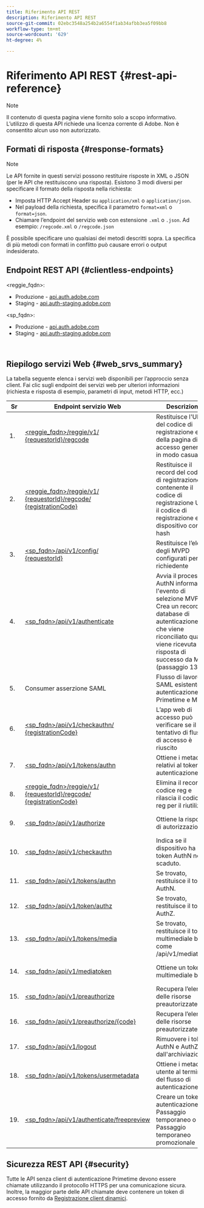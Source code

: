 ```yaml
---
title: Riferimento API REST
description: Riferimento API REST
source-git-commit: 02ebc3548a254b2a6554f1ab34afbb3ea5f09bb8
workflow-type: tm+mt
source-wordcount: '629'
ht-degree: 4%

---
```


# Riferimento API REST {#rest-api-reference}

>[!NOTE]
>
>Il contenuto di questa pagina viene fornito solo a scopo informativo. L’utilizzo di questa API richiede una licenza corrente di Adobe. Non è consentito alcun uso non autorizzato.

## Formati di risposta {#response-formats}


>[!NOTE]
>
> Le API fornite in questi servizi possono restituire risposte in XML o JSON (per le API che restituiscono una risposta). Esistono 3 modi diversi per specificare il formato della risposta nella richiesta:
>
>* Imposta HTTP Accept Header su `application/xml` o `application/json`.
>* Nel payload della richiesta, specifica il parametro `format=xml` o `format=json`.
>* Chiamare l’endpoint del servizio web con estensione `.xml` o `.json`. Ad esempio: `/regcode.xml` o `/regcode.json`
>
>È possibile specificare uno qualsiasi dei metodi descritti sopra. La specifica di più metodi con formati in conflitto può causare errori o output indesiderato.

## Endpoint REST API {#clientless-endpoints}

&lt;reggie_fqdn>:

* Produzione - [api.auth.adobe.com](http://api.auth.adobe.com/)
* Staging - [api.auth-staging.adobe.com](http://api.auth-staging.adobe.com/)

&lt;sp_fqdn>:

* Produzione - [api.auth.adobe.com](http://api.auth.adobe.com/)
* Staging - [api.auth-staging.adobe.com](http://api.auth-staging.adobe.com/)

</br>


## Riepilogo servizi Web {#web_srvs_summary}

La tabella seguente elenca i servizi web disponibili per l’approccio senza client. Fai clic sugli endpoint dei servizi web per ulteriori informazioni (richiesta e risposta di esempio, parametri di input, metodi HTTP, ecc.)


| Sr | Endpoint servizio Web | Descrizione | <!--[Diag.  </br>Ref](http://tve.helpdocsonline.com/api-reference-v2-test#illustration)-->. | Ospitato da | Chiamato da |
| --- | --- | --- | --- | --- | --- |
| 1. | [&lt;reggie_fqdn>/reggie/v1/  </br>  {requestorId}/regcode](/help/authentication/registration-code-request.md) | Restituisce l&#39;URI del codice di registrazione e della pagina di accesso generato in modo casuale | 2 | Adobe  </br>Reg Code Service | Smart Device |
| 2. | [&lt;reggie_fqdn>/reggie/v1/  </br>  {requestorId}/regcode/  </br>  {registrationCode}](/help/authentication/return-registration-record.md) | Restituisce il record del codice di registrazione contenente il codice di registrazione UUID, il codice di registrazione e l&#39;ID dispositivo con hash | 8 | Adobe  </br>Reg Code Service | Autenticazione Primetime |
| 3. | [&lt;sp_fqdn>/api/v1/config/  </br>  {requestorId}](/help/authentication/provide-mvpd-list.md) | Restituisce l’elenco degli MVPD configurati per il richiedente | 5 | Adobe  </br>Primetime  </br>autenticazione  </br>Servizio | Login  </br>Web  </br>App |
| 4. | [&lt;sp_fqdn>/api/v1/authenticate](/help/authentication/initiate-authentication.md) | Avvia il processo AuthN informando l&#39;evento di selezione MVPD. Crea un record nel database di autenticazione, che viene riconciliato quando viene ricevuta una risposta di successo da MVPD (passaggio 13) | 7 | Adobe  </br>Primetime  </br>autenticazione  </br>Servizio | Login  </br>Web  </br>App |
| 5. | Consumer asserzione SAML | Flusso di lavoro SAML esistente tra autenticazione Primetime e MVPD | 13 | Primetime  </br>autenticazione  </br>Servizio | Autenticazione Primetime |
| 6. | [&lt;sp_fqdn>/api/v1/checkauthn/  </br>  {registrationCode}](/help/authentication/check-authentication-flow-by-second-screen-web-app.md) | L’app web di accesso può verificare se il tentativo di flusso di accesso è riuscito |     | Primetime  </br>autenticazione   </br>Servizio | Login   </br>Web   </br>App |
| 7. | [&lt;sp_fqdn>/api/v1/tokens/authn](/help/authentication/retrieve-authentication-token.md) | Ottiene i metadati relativi al token di autenticazione | 15 | Primetime  </br>autenticazione  </br>Servizio | Smart Device |
| 8. | [&lt;reggie_fqdn>/reggie/v1/  </br>  {requestorId}/regcode/  </br>  {registrationCode}](/help/authentication/delete-registration-record.md) | Elimina il record del codice reg e rilascia il codice reg per il riutilizzo | 16 | Adobe  </br>Reg Code Service | Autenticazione Primetime |
| 9. | [&lt;sp_fqdn>/api/v1/authorize](/help/authentication/initiate-authorization.md) | Ottiene la risposta di autorizzazione. | 17 | Primetime  </br>autenticazione  </br>Servizio | Smart Device |
| 10. | [&lt;sp_fqdn>/api/v1/checkauthn](/help/authentication/check-authentication-token.md) | Indica se il dispositivo ha un token AuthN non scaduto. |     | Primetime  </br>autenticazione  </br>Servizio | Smart Device |
| 11. | [&lt;sp_fqdn>/api/v1/tokens/authn](/help/authentication/retrieve-authentication-token.md) | Se trovato, restituisce il token AuthN. |     | Primetime  </br>autenticazione  </br>Servizio | Smart Device |
| 12. | [&lt;sp_fqdn>/api/v1/token/authz](/help/authentication/retrieve-authorization-token.md) | Se trovato, restituisce il token AuthZ. |     | Primetime  </br>autenticazione  </br>Servizio | Smart Device |
| 13. | [&lt;sp_fqdn>/api/v1/tokens/media](/help/authentication/obtain-short-media-token.md) | Se trovato, restituisce il token multimediale breve: come /api/v1/mediatoken |     | Primetime  </br>autenticazione  </br>Servizio | Smart Device |
| 14. | [&lt;sp_fqdn>/api/v1/mediatoken](/help/authentication/obtain-short-media-token.md) | Ottiene un token multimediale breve |     | Primetime  </br>autenticazione  </br>Servizio | Smart Device |
| 15. | [&lt;sp_fqdn>/api/v1/preauthorize](/help/authentication/retrieve-list-of-preauthorized-resources.md) | Recupera l’elenco delle risorse preautorizzate |     | Primetime  </br>autenticazione  </br>Servizio | Smart Device |
| 16. | [&lt;sp_fqdn>/api/v1/preauthorize/{code}](/help/authentication/retrieve-list-of-preauthorized-resources-by-second-screen-web-app.md) | Recupera l’elenco delle risorse preautorizzate |     | Primetime  </br>autenticazione  </br>Servizio | Accedi all’app web |
| 17. | [&lt;sp_fqdn>/api/v1/logout](/help/authentication/initiate-logout.md) | Rimuovere i token AuthN e AuthZ dall&#39;archiviazione |     | Primetime  </br>autenticazione   </br>Servizio | Smart Device |
| 18. | [&lt;sp_fqdn>/api/v1/tokens/usermetadata](/help/authentication/user-metadata.md) | Ottiene i metadati utente al termine del flusso di autenticazione | N/D | N/D | Smart Device |
| 19. | [&lt;sp_fqdn>/api/v1/authenticate/freepreview](/help/authentication/free-preview-for-temp-pass-and-promotional-temp-pass.md) | Creare un token di autenticazione per Passaggio temporaneo o Passaggio temporaneo promozionale | N/D | Primetime  </br>autenticazione  </br>Servizio | Smart Device |


## Sicurezza REST API {#security}

Tutte le API senza client di autenticazione Primetime devono essere chiamate utilizzando il protocollo HTTPS per una comunicazione sicura. Inoltre, la maggior parte delle API chiamate deve contenere un token di accesso fornito da [Registrazione client dinamici](/help/authentication/dynamic-client-registration.md).
